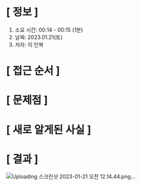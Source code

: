 # **[ 정보 ]**
1. 소요 시간: 00:14 - 00:15 (1분)
2. 날짜: 2023.01.21(토)
3. 저자: 이 인복

# **[ 접근 순서 ]**

# **[ 문제점 ]**

# **[ 새로 알게된 사실 ]**

# **[ 결과 ]**
![Uploading 스크린샷 2023-01-21 오전 12.14.44.png…]()



         
